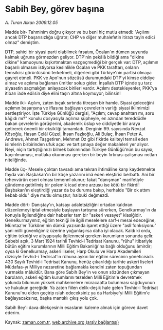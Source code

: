 # Sabih Bey, görev başına

*A. Turan Alkan 2009.12.05*

<tr><td class="metin" colspan="2" style="padding-top: 20px; padding-left: 5px; ">Madde bir- Tahminim doğru çıkıyor ve bu beni hiç mutlu etmedi: "Açılımı ancak DTP başarısızlığa uğratır; CHP ve diğer muhalefetin itirazı tayin edici olmaz" demiştim.</td></tr><tr><td class="metin" colspan="2" style="padding-top: 20px; padding-left: 5px; "><p>DTP, sahici bir siyasi parti olabilmek fırsatını, Öcalan'ın dümen suyunda kalmak uğruna görmezden geliyor. DTP'nin pekâlâ bildiği ama "dikine dikine" kamuoyunu kışkırtmaktan vazgeçmediği bir gerçek var: DTP, açılımın başarılı olmasını istiyorsa kesinlikle Öcalan ve PKK taraftarı, onların temsilcisi görüntüsünü terketmeli, diğerleri gibi Türkiye'nin partisi olmaya gayret etmeli. PKK ve Apo'nun sözcüsü durumundaki DTP'yi kimse ciddiye almaz ve açılıma bağlanan ümitler solup gider. İnşallah DTP içinde şu tarz siyasetin saçmalığını anlayacak birileri vardır. Açılımı destekleyenler, PKK'ya itibarı iade edilsin diye elini taşın altına koymuyor; bilinsin!
<p> Madde iki- Açılım, zaten bıçak sırtında titreşen bir hamle. Siyasi geleceğini açılımın başarısına ve iflasına bağlayan çevrelerin varlığı siyasi iklimimizi sertleştiriyor. İşte Türkiye Günlüğü dergisi, "Açılım; cevap anahtarı mı, soru kâğıdı mı?" konulu dosyasıyla açılıma şüpheyle, en azından tereddüdle bakan çevrelerin görüşlerini, akademik üslup ve ciddiyetle bir araya getirerek önemli bir eksikliği tamamladı. Derginin 99. sayısında Nevzat Kösoğlu, Hasan Celâl Güzel, İhsan Fazlıoğlu, Ali Bulaç, İhsan Peter A. Andrews, Ahmet Taşgetiren, Mehmet Öz gibi fikirde kaliteyi temsil eden isimlerin birbirinden ufuk açıcı ve tartışmaya değer makaleleri yer alıyor. Neyi, niçin tartıştığımızı bilmek bakımından Türkiye Günlüğü'nün bu sayısı, kaçırılmaması, mutlaka okunması gereken bir beyin fırtınası çalışması notları niteliğinde.
<p> Madde üç- Mesele çoktan tavsadı ama tekrarı ihtimâline karşı kaydetmekte fayda var: Başbakan'ın bir köşe yazarını imâ eden eleştirisi berbattı. Ani bir tehevvürün eseri olması temennî olunur; fakat "danışman" marifetiyle gündeme getirilmiş bir polemik icad etme arzusu ise kötü bir fikirdi! Başbakan'ın eleştirdiği yazar da bu duruma bakıp, herhalde "Bir ok attım kebab oldu" diye mutlu olmuştur; halbuki değmezdi.
<p> Madde dört- Danıştay'ın, katsayı adaletsizliğini ortadan kaldıran düzenlemeyi iptal etmesiyle başlayan tartışma sürerken, Genelkurmay'ın da konuyla ilgilendiğine dair haberler tam bir "askeri vesayet" klasiğidir. Genelkurmayımız, eğitim tekniği ile ilgili meselelere sarf-ı mesai edeceğine, Mümtaz'er Türköne'nin dünkü yazısında işaret ettiği üzere "aslî fonksiyonu" yani milli güvenliğimiz üzerine yoğunlaşırsa daha iyi olacak. Kaldı ki ordu, eğitim tekniği ve altyapısıyla ilgilenmesi gereken kurumların sonunda gelir. Sebebi açık, 3 Mart 1924 tarihli Tevhid-i Tedrisat Kanunu, "rûhu" itibariyle bütün eğitim kurumlarının Milli Eğitim Bakanlığı'na bağlı olduğunu âmirdir; oysa ki Genelkurmay, askeri liseler, Harp Okulu ve Harp Akademileri dizisiyle Tevhid-i Tedrisat'ın rûhuna aykırı bir eğitim sürecinin yöneticisidir. 430 Sayılı Tevhid-i Tedrisat Kanunu, henüz çıkarıldığı tarihte askeri liseleri Müdafaa-yı Milliye nezaretine bağlamakla kendini zaten topuğundan vurmakla mâluldür. Bana göre Sabih Bey'in ve onun sözünden çıkmayan baroların, askeri eğitim kurumlarını tezelden Milli Eğitim'e devretmek yolunda bilumum yüksek mahkemelere müracaatta bulunması sağduyunun ve hukukun gereğidir. Ya zaten fiilen delik-deşik hale gelen Tevhid-i Tedrisat Kanunu'nu elden geçirip ıslah edeceksiniz ya da Harbiye'yi Milli Eğitim'e bağlayacaksınız, başka mantıklı çıkış yolu çok.
<p> Sabih Bey'i dava dilekçesinin esaslarını kaleme almak için göreve davet ederim. <br/></p></p></p></p></p></td></tr>

Kaynak: [zaman.com.tr](http://zaman.com.tr/yazar.do?yazino=923522), [web.archive.org (arşiv bağlantısı)](http://web.archive.org/web/20100214001209/http://zaman.com.tr:80/yazar.do?yazino=923522)
